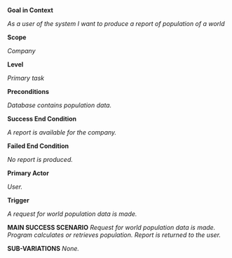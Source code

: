 **Goal in Context**

_As a user of the system I want to produce a report of population of a world_

**Scope**

_Company_

**Level**

_Primary task_

**Preconditions**

_Database contains population data._

**Success End Condition**

_A report is available for the company._

**Failed End Condition**

_No report is produced._

**Primary Actor**

_User._

**Trigger**

_A request for world population data is made._

**MAIN SUCCESS SCENARIO**
_Request for world population data is made._
_Program calculates or retrieves population._
_Report is returned to the user._

**SUB-VARIATIONS**
_None._